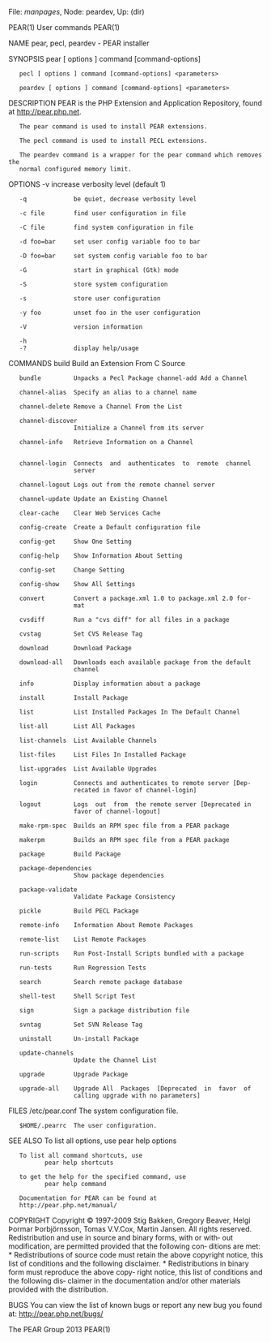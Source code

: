 File: *manpages*,  Node: peardev,  Up: (dir)

PEAR(1)                          User commands                         PEAR(1)



NAME
       pear, pecl, peardev - PEAR installer


SYNOPSIS
       pear [ options ] command [command-options] <parameters>

       pecl [ options ] command [command-options] <parameters>

       peardev [ options ] command [command-options] <parameters>

DESCRIPTION
       PEAR  is  the  PHP  Extension  and  Application  Repository,  found  at
       http://pear.php.net.

       The pear command is used to install PEAR extensions.

       The pecl command is used to install PECL extensions.

       The peardev command is a wrapper for the pear command which removes the
       normal configured memory limit.


OPTIONS
       -v             increase verbosity level (default 1)

       -q             be quiet, decrease verbosity level

       -c file        find user configuration in file

       -C file        find system configuration in file

       -d foo=bar     set user config variable foo to bar

       -D foo=bar     set system config variable foo to bar

       -G             start in graphical (Gtk) mode

       -S             store system configuration

       -s             store user configuration

       -y foo         unset foo in the user configuration

       -V             version information

       -h
       -?             display help/usage


COMMANDS
       build          Build an Extension From C Source

       bundle         Unpacks a Pecl Package channel-add Add a Channel

       channel-alias  Specify an alias to a channel name

       channel-delete Remove a Channel From the List

       channel-discover
                      Initialize a Channel from its server

       channel-info   Retrieve Information on a Channel


       channel-login  Connects  and  authenticates  to  remote  channel
                      server

       channel-logout Logs out from the remote channel server

       channel-update Update an Existing Channel

       clear-cache    Clear Web Services Cache

       config-create  Create a Default configuration file

       config-get     Show One Setting

       config-help    Show Information About Setting

       config-set     Change Setting

       config-show    Show All Settings

       convert        Convert a package.xml 1.0 to package.xml 2.0 for‐
                      mat

       cvsdiff        Run a "cvs diff" for all files in a package

       cvstag         Set CVS Release Tag

       download       Download Package

       download-all   Downloads each available package from the default
                      channel

       info           Display information about a package

       install        Install Package

       list           List Installed Packages In The Default Channel

       list-all       List All Packages

       list-channels  List Available Channels

       list-files     List Files In Installed Package

       list-upgrades  List Available Upgrades

       login          Connects and authenticates to remote server [Dep‐
                      recated in favor of channel-login]

       logout         Logs  out  from  the remote server [Deprecated in
                      favor of channel-logout]

       make-rpm-spec  Builds an RPM spec file from a PEAR package

       makerpm        Builds an RPM spec file from a PEAR package

       package        Build Package

       package-dependencies
                      Show package dependencies

       package-validate
                      Validate Package Consistency

       pickle         Build PECL Package

       remote-info    Information About Remote Packages

       remote-list    List Remote Packages

       run-scripts    Run Post-Install Scripts bundled with a package

       run-tests      Run Regression Tests

       search         Search remote package database

       shell-test     Shell Script Test

       sign           Sign a package distribution file

       svntag         Set SVN Release Tag

       uninstall      Un-install Package

       update-channels
                      Update the Channel List

       upgrade        Upgrade Package

       upgrade-all    Upgrade All  Packages  [Deprecated  in  favor  of
                      calling upgrade with no parameters]


FILES
       /etc/pear.conf The system configuration file.

       $HOME/.pearrc  The user configuration.


SEE ALSO
       To list all options, use
              pear help options

       To list all command shortcuts, use
              pear help shortcuts

       to get the help for the specified command, use
              pear help command

       Documentation for PEAR can be found at
       http://pear.php.net/manual/

COPYRIGHT
       Copyright  © 1997-2009 Stig Bakken, Gregory Beaver, Helgi Þormar
       Þorbjörnsson, Tomas V.V.Cox, Martin Jansen.
       All rights reserved.
       Redistribution and use in source and binary forms, with or with‐
       out modification, are permitted provided that the following con‐
       ditions are met:
       * Redistributions of source code must retain the above copyright
       notice, this list of conditions and the following disclaimer.
       *  Redistributions in binary form must reproduce the above copy‐
       right notice, this list of conditions  and  the  following  dis‐
       claimer  in  the  documentation  and/or other materials provided
       with the distribution.

BUGS
       You can view the list of known bugs or report any  new  bug  you
       found at:
       http://pear.php.net/bugs/




The PEAR Group                       2013                              PEAR(1)
